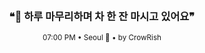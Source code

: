 <div align="center">

<br>

<h3>❝🌆 하루 마무리하며 차 한 잔 마시고 있어요❞</h3>

<sub>07:00 PM • Seoul 🌙 • by CrowRish</sub>

<br>

</div>